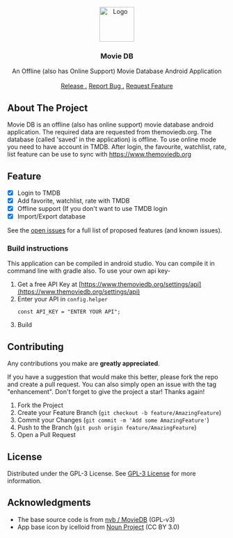                          
<br/>
<div align="center">
<a href="https://github.com/ShaanCoding/ReadME-Generator">
<img src="https://github.com/WirelessAlien/MovieDB/blob/master/app/src/main/res/mipmap-xxxhdpi/ic_launcher.png" alt="Logo" width="80" height="80">
</a>
<h3 align="center">Movie DB</h3>
<p align="center">
An Offline (also has Online Support) Movie Database Android Application

<br/>
<br/>
<a href="https://github.com/WirelessAlien/MovieDB/releases">Release .</a>  
<a href="https://github.com/WirelessAlien/MovieDB/issues">Report Bug .</a>
<a href="https://github.com/WirelessAlien/MovieDB/issues">Request Feature</a>
</p>
</div>

 ## About The Project

Movie DB is an offline (also has online support) movie database android application. The required data are requested from themoviedb.org. The database (called 'saved' in the application) is offline.
To use online mode you need to have account in TMDB. After login, the favourite, watchlist, rate, list feature can be use to sync with https://www.themoviedb.org
 ## Feature

- [x] Login to TMDB
- [x] Add favorite, watchlist, rate with TMDB
- [x] Offline support (If you don't want to use TMDB login
- [x] Import/Export database

See the [open issues](https://github.com/WirelessAlien/MovieDB/issues) for a full list of proposed features (and known issues).
 ### Build instructions

This application can be compiled in android studio.
You can compile it in command line with gradle also.
To use your own api key-
1. Get a free API Key at [https://www.themoviedb.org/settings/api](https://www.themoviedb.org/settings/api)
2. Enter your API in `config.helper`
   ```
   const API_KEY = "ENTER YOUR API";
   ```
3. Build
 ## Contributing
Any contributions you make are **greatly appreciated**.

If you have a suggestion that would make this better, please fork the repo and create a pull request. You can also simply open an issue with the tag "enhancement".
Don't forget to give the project a star! Thanks again!

1. Fork the Project
2. Create your Feature Branch (`git checkout -b feature/AmazingFeature`)
3. Commit your Changes (`git commit -m 'Add some AmazingFeature'`)
4. Push to the Branch (`git push origin feature/AmazingFeature`)
5. Open a Pull Request
 ## License

Distributed under the GPL-3 License. See [GPL-3 License](https://www.gnu.org/licenses/gpl-3.0.txt) for more information.
 ## Acknowledgments


- The base source code is from [nvb / MovieDB](https://notabug.org/nvb/MovieDB) (GPL-v3)
- App base icon by icelloid from <a href="https://thenounproject.com/browse/icons/term/video-rating/" target="_blank" title="Video Rating Icons">Noun Project</a> (CC BY 3.0)
